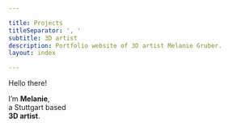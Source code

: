 ```yaml
---

title: Projects
titleSeparator: ', '
subtitle: 3D artist
description: Portfolio website of 3D artist Melanie Gruber.
layout: index

---
```


Hello there!

I’m **Melanie**,  
a Stuttgart based  
**3D artist**.
